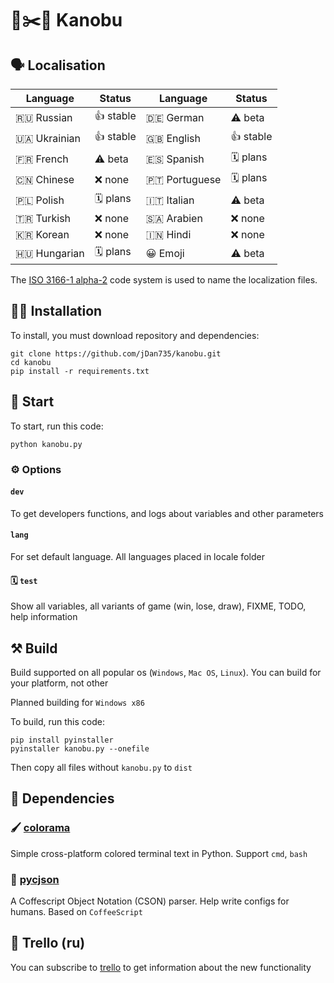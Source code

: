 # 🗿✂️📄 Kanobu
## 🗣 Localisation
| Language      | Status   | Language      | Status    |
|---------------|----------|---------------|-----------|
| 🇷🇺 Russian    | 👍 stable | 🇩🇪 German     | ⚠️ beta   |
| 🇺🇦 Ukrainian  | 👍 stable | 🇬🇧 English    | 👍 stable |
| 🇫🇷 French     | ⚠️ beta   | 🇪🇸 Spanish    | 🗓 plans  |
| 🇨🇳 Chinese    | ❌ none   | 🇵🇹 Portuguese | 🗓 plans  |
| 🇵🇱 Polish     | 🗓 plans  | 🇮🇹 Italian    | ⚠️ beta   |
| 🇹🇷 Turkish    | ❌ none   | 🇸🇦 Arabien    | ❌ none   |
| 🇰🇷 Korean     | ❌ none   | 🇮🇳 Hindi      | ❌ none   |
| 🇭🇺 Hungarian  | 🗓 plans  | 😀 Emoji      | ⚠️ beta   |

The [ISO 3166-1 alpha-2](https://en.wikipedia.org/wiki/ISO_3166-1_alpha-2) code system is used to name the localization files.
## 🧑‍💻 Installation
To install, you must download repository and dependencies:
```
git clone https://github.com/jDan735/kanobu.git
cd kanobu
pip install -r requirements.txt
```

## 🚀 Start
To start, run this code:
```
python kanobu.py
```
### ⚙️ Options
#### `dev`
To get developers functions, and logs about variables and other parameters
#### `lang`
For set default language. All languages placed in locale folder
#### 🗓 `test`
Show all variables, all variants of game (win, lose, draw), FIXME, TODO, help information
## ⚒ Build
Build supported on all popular os (`Windows`, `Mac OS`, `Linux`). You can build for your platform, not other

Planned building for `Windows x86`

To build, run this code:
```
pip install pyinstaller
pyinstaller kanobu.py --onefile
```
Then copy all files without `kanobu.py` to `dist`
## 🔨 Dependencies
### 🖌 [colorama](https://github.com/tartley/colorama)
Simple cross-platform colored terminal text in Python. Support `cmd`, `bash`
### 📄 [pycjson](https://github.com/avakar/pycson)
A Coffescript Object Notation (CSON) parser. Help write configs for humans. Based on `CoffeeScript`
## 📰 Trello (ru)
You can subscribe to [trello](https://trello.com/b/o0ozs1XT) to get information about the new functionality
